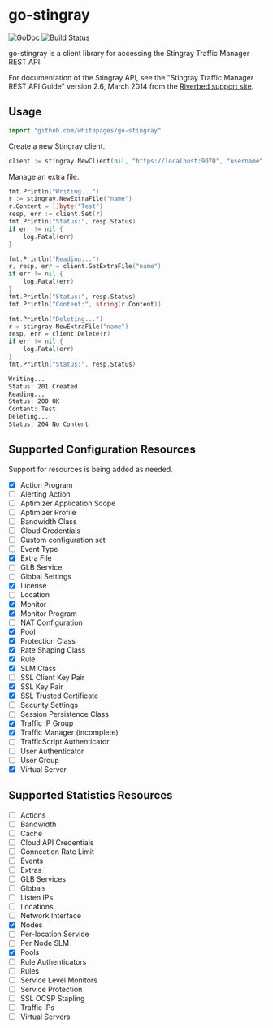 # go-stingray

[![GoDoc](https://godoc.org/github.com/whitepages/go-stingray?status.svg)](https://godoc.org/github.com/whitepages/go-stingray)
[![Build Status](https://secure.travis-ci.org/whitepages/go-stingray.png)](http://travis-ci.org/whitepages/go-stingray)

go-stingray is a client library for accessing the Stingray Traffic
Manager REST API.

For documentation of the Stingray API, see the "Stingray Traffic
Manager REST API Guide" version 2.6, March 2014 from the
[Riverbed support site](https://support.riverbed.com/content/support/software/steelapp/traffic-manager.html).

## Usage

```go
import "github.com/whitepages/go-stingray"
```

Create a new Stingray client.

```go
client := stingray.NewClient(nil, "https://localhost:9070", "username", "password")
```

Manage an extra file.

```go
fmt.Println("Writing...")
r := stingray.NewExtraFile("name")
r.Content = []byte("Test")
resp, err := client.Set(r)
fmt.Println("Status:", resp.Status)
if err != nil {
	log.Fatal(err)
}

fmt.Println("Reading...")
r, resp, err = client.GetExtraFile("name")
if err != nil {
	log.Fatal(err)
}
fmt.Println("Status:", resp.Status)
fmt.Println("Content:", string(r.Content))

fmt.Println("Deleting...")
r = stingray.NewExtraFile("name")
resp, err = client.Delete(r)
if err != nil {
	log.Fatal(err)
}
fmt.Println("Status:", resp.Status)
```

```sh
Writing...
Status: 201 Created
Reading...
Status: 200 OK
Content: Test
Deleting...
Status: 204 No Content
```

## Supported Configuration Resources

Support for resources is being added as needed.

- [x] Action Program
- [ ] Alerting Action
- [ ] Aptimizer Application Scope
- [ ] Aptimizer Profile
- [ ] Bandwidth Class
- [ ] Cloud Credentials
- [ ] Custom configuration set
- [ ] Event Type
- [x] Extra File
- [ ] GLB Service
- [ ] Global Settings
- [x] License
- [ ] Location
- [x] Monitor
- [x] Monitor Program
- [ ] NAT Configuration
- [x] Pool
- [x] Protection Class
- [x] Rate Shaping Class
- [x] Rule
- [x] SLM Class
- [ ] SSL Client Key Pair
- [x] SSL Key Pair
- [x] SSL Trusted Certificate
- [ ] Security Settings
- [ ] Session Persistence Class
- [x] Traffic IP Group
- [x] Traffic Manager (incomplete)
- [ ] TrafficScript Authenticator
- [ ] User Authenticator
- [ ] User Group
- [x] Virtual Server

## Supported Statistics Resources
- [ ] Actions
- [ ] Bandwidth
- [ ] Cache
- [ ] Cloud API Credentials
- [ ] Connection Rate Limit
- [ ] Events
- [ ] Extras
- [ ] GLB Services
- [ ] Globals
- [ ] Listen IPs
- [ ] Locations
- [ ] Network Interface
- [x] Nodes
- [ ] Per-location Service
- [ ] Per Node SLM
- [x] Pools
- [ ] Rule Authenticators
- [ ] Rules
- [ ] Service Level Monitors
- [ ] Service Protection
- [ ] SSL OCSP Stapling
- [ ] Traffic IPs
- [ ] Virtual Servers

